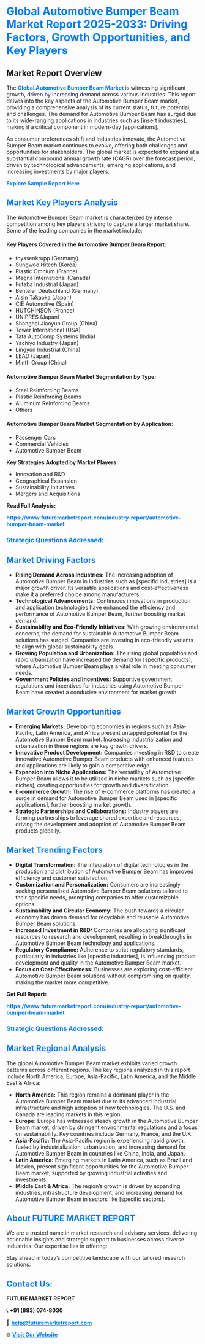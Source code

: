 <h1 style="color: #007BFF;">Global Automotive Bumper Beam Market Report 2025-2033: Driving Factors, Growth Opportunities, and Key Players</h1>

<section id="overview">
<h2>Market Report Overview</h2>
<p>The <a href="https://www.futuremarketreport.com/industry-report/automotive-bumper-beam-market" style="color: #007BFF; text-decoration: none;"><strong>Global Automotive Bumper Beam Market</strong></a> is witnessing significant growth, driven by increasing demand across various industries. This report delves into the key aspects of the Automotive Bumper Beam market, providing a comprehensive analysis of its current status, future potential, and challenges. The demand for Automotive Bumper Beam has surged due to its wide-ranging applications in industries such as [insert industries], making it a critical component in modern-day [applications].</p>
<p>As consumer preferences shift and industries innovate, the Automotive Bumper Beam market continues to evolve, offering both challenges and opportunities for stakeholders. The global market is expected to expand at a substantial compound annual growth rate (CAGR) over the forecast period, driven by technological advancements, emerging applications, and increasing investments by major players.</p>
</section>

<section id="overview">
<p><a href="https://www.futuremarketreport.com/request-sample/reportId=126737" style="color: #007BFF; text-decoration: none;"><strong>Explore Sample Report Here</strong></a></p>
</section>

<section id="key-players">
<h2 style="color: #007BFF;">Market Key Players Analysis</h2>
<p>The Automotive Bumper Beam market is characterized by intense competition among key players striving to capture a larger market share. Some of the leading companies in the market include:</p>
<h4>Key Players Covered in the Automotive Bumper Beam Report:</h4>
<ul><li>thyssenkrupp (Germany)</li><li>Sungwoo Hitech (Korea)</li><li>Plastic Omnium (France)</li><li>Magna International (Canada)</li><li>Futaba Industrial (Japan)</li><li>Benteler Deutschland (Germany)</li><li>Aisin Takaoka (Japan)</li><li>CIE Automotive (Spain)</li><li>HUTCHINSON (France)</li><li>UNIPRES (Japan)</li><li>Shanghai Jiaoyun Group (China)</li><li>Tower International (USA)</li><li>Tata AutoComp Systems (India)</li><li>Yachiyo Industry (Japan)</li><li>Lingyun Industrial (China)</li><li>LEAD (Japan)</li><li>Minth Group (China)</li></ul>
<h4>Automotive Bumper Beam Market Segmentation by Type:</h4>
<ul><li>Steel Reimforcing Beams</li><li>Plastic Reinforcing Beams</li><li>Aluminum Reinforcing Beams</li><li>Others</li></ul>

<h4>Automotive Bumper Beam Market Segmentation by Application:</h4>
<ul><li>Passenger Cars</li><li>Commercial Vehicles</li><li>Automotive Bumper Beam</li></ul>
<p><strong>Key Strategies Adopted by Market Players:</strong></p>
<ul>
<li>Innovation and R&D</li>
<li>Geographical Expansion</li>
<li>Sustainability Initiatives</li>
<li>Mergers and Acquisitions</li>
</ul>
</section>

<section>
<p><strong>Read Full Analysis: </strong></p><a href="https://www.futuremarketreport.com/industry-report/automotive-bumper-beam-market" style="color: #007BFF; text-decoration: none;"><strong>https://www.futuremarketreport.com/industry-report/automotive-bumper-beam-market</strong></a>
<h3 style="color: #007BFF;">Strategic Questions Addressed:</h3>
</section>

<section id="driving-factors">
<h2 style="color: #007BFF;">Market Driving Factors</h2>
<ul>
<li><strong>Rising Demand Across Industries:</strong> The increasing adoption of Automotive Bumper Beam in industries such as [specific industries] is a major growth driver. Its versatile applications and cost-effectiveness make it a preferred choice among manufacturers.</li>
<li><strong>Technological Advancements:</strong> Continuous innovations in production and application technologies have enhanced the efficiency and performance of Automotive Bumper Beam, further boosting market demand.</li>
<li><strong>Sustainability and Eco-Friendly Initiatives:</strong> With growing environmental concerns, the demand for sustainable Automotive Bumper Beam solutions has surged. Companies are investing in eco-friendly variants to align with global sustainability goals.</li>
<li><strong>Growing Population and Urbanization:</strong> The rising global population and rapid urbanization have increased the demand for [specific products], where Automotive Bumper Beam plays a vital role in meeting consumer needs.</li>
<li><strong>Government Policies and Incentives:</strong> Supportive government regulations and incentives for industries using Automotive Bumper Beam have created a conducive environment for market growth.</li>
</ul>
</section>

<section id="growth-opportunities">
<h2 style="color: #007BFF;">Market Growth Opportunities</h2>
<ul>
<li><strong>Emerging Markets:</strong> Developing economies in regions such as Asia-Pacific, Latin America, and Africa present untapped potential for the Automotive Bumper Beam market. Increasing industrialization and urbanization in these regions are key growth drivers.</li>
<li><strong>Innovative Product Development:</strong> Companies investing in R&D to create innovative Automotive Bumper Beam products with enhanced features and applications are likely to gain a competitive edge.</li>
<li><strong>Expansion into Niche Applications:</strong> The versatility of Automotive Bumper Beam allows it to be utilized in niche markets such as [specific niches], creating opportunities for growth and diversification.</li>
<li><strong>E-commerce Growth:</strong> The rise of e-commerce platforms has created a surge in demand for Automotive Bumper Beam used in [specific applications], further boosting market growth.</li>
<li><strong>Strategic Partnerships and Collaborations:</strong> Industry players are forming partnerships to leverage shared expertise and resources, driving the development and adoption of Automotive Bumper Beam products globally.</li>
</ul>
</section>

<section id="trending-factors">
<h2 style="color: #007BFF;">Market Trending Factors</h2>
<ul>
<li><strong>Digital Transformation:</strong> The integration of digital technologies in the production and distribution of Automotive Bumper Beam has improved efficiency and customer satisfaction.</li>
<li><strong>Customization and Personalization:</strong> Consumers are increasingly seeking personalized Automotive Bumper Beam solutions tailored to their specific needs, prompting companies to offer customizable options.</li>
<li><strong>Sustainability and Circular Economy:</strong> The push towards a circular economy has driven demand for recyclable and reusable Automotive Bumper Beam solutions.</li>
<li><strong>Increased Investment in R&D:</strong> Companies are allocating significant resources to research and development, resulting in breakthroughs in Automotive Bumper Beam technology and applications.</li>
<li><strong>Regulatory Compliance:</strong> Adherence to strict regulatory standards, particularly in industries like [specific industries], is influencing product development and quality in the Automotive Bumper Beam market.</li>
<li><strong>Focus on Cost-Effectiveness:</strong> Businesses are exploring cost-efficient Automotive Bumper Beam solutions without compromising on quality, making the market more competitive.</li>
</ul>
</section>

<section>
<p><strong>Get Full Report: </strong></p><a href="https://www.futuremarketreport.com/industry-report/automotive-bumper-beam-market" style="color: #007BFF; text-decoration: none;"><strong>https://www.futuremarketreport.com/industry-report/automotive-bumper-beam-market</strong></a>
<h3 style="color: #007BFF;">Strategic Questions Addressed:</h3>
</section>


<section id="regional-analysis">
<h2 style="color: #007BFF;">Market Regional Analysis</h2>
<p>The global Automotive Bumper Beam market exhibits varied growth patterns across different regions. The key regions analyzed in this report include North America, Europe, Asia-Pacific, Latin America, and the Middle East & Africa:</p>
<ul>
<li><strong>North America:</strong> This region remains a dominant player in the Automotive Bumper Beam market due to its advanced industrial infrastructure and high adoption of new technologies. The U.S. and Canada are leading markets in this region.</li>
<li><strong>Europe:</strong> Europe has witnessed steady growth in the Automotive Bumper Beam market, driven by stringent environmental regulations and a focus on sustainability. Key countries include Germany, France, and the U.K.</li>
<li><strong>Asia-Pacific:</strong> The Asia-Pacific region is experiencing rapid growth, fueled by industrialization, urbanization, and increasing demand for Automotive Bumper Beam in countries like China, India, and Japan.</li>
<li><strong>Latin America:</strong> Emerging markets in Latin America, such as Brazil and Mexico, present significant opportunities for the Automotive Bumper Beam market, supported by growing industrial activities and investments.</li>
<li><strong>Middle East & Africa:</strong> The region’s growth is driven by expanding industries, infrastructure development, and increasing demand for Automotive Bumper Beam in sectors like [specific sectors].</li>
</ul>
</section>

<footer>
<h2 style="color: #007BFF;">About FUTURE MARKET REPORT</h2>
<p>We are a trusted name in market research and advisory services, delivering actionable insights and strategic support to businesses across diverse industries. Our expertise lies in offering:</p>

<p>Stay ahead in today’s competitive landscape with our tailored research solutions.</p>

<h2 style="color: #007BFF;">Contact Us:</h2>
<p><strong>FUTURE MARKET REPORT</strong></p>
<p>📞 <strong>+91 (883) 074-8030</strong></p>
<p>📧 <strong><a href="mailto:help@futuremarketreport.com" style="color: #007BFF;">help@futuremarketreport.com</a></strong></p>
<p>🌐 <strong><a href="https://www.futuremarketreport.com/" style="color: #007BFF;">Visit Our Website</a></strong></p>
</footer>